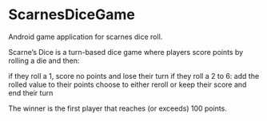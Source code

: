 # ScarnesDiceGame
Android game application for scarnes dice roll.

Scarne’s Dice is a turn-based dice game where players score points by rolling a die and then:

if they roll a 1,
  score no points and lose their turn
if they roll a 2 to 6:
  add the rolled value to their points
  choose to either reroll or keep their score and end their turn

The winner is the first player that reaches (or exceeds) 100 points.
